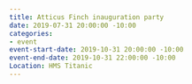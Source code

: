 ```yaml
---
title: Atticus Finch inauguration party
date: 2019-07-31 20:00:00 -10:00
categories:
- event
event-start-date: 2019-10-31 20:00:00 -10:00
event-end-date: 2019-10-31 22:00:00 -10:00
Location: HMS Titanic
---
```


